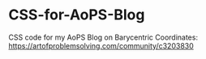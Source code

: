 # CSS-for-AoPS-Blog
CSS code for my AoPS Blog on Barycentric Coordinates: https://artofproblemsolving.com/community/c3203830
